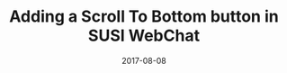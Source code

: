 ---
layout: blog
type: blog
image: images/SUSI_Scroll.jpg
title: Adding a Scroll To Bottom button in SUSI WebChat
date: 2017-08-08
permalink: https://blog.fossasia.org/adding-a-scroll-to-bottom-button-in-susi-webchat/
labels:
  - FOSSASIA
  - GSoC
  - SUSI.AI
  - Tutorial
  - Artificial Intelligence
  - Google Summer of Code
  - Material UI FAB
  - Personal Assistant
  - React Custom Scroll Bar
  - React JS
  - Scroll To Bottom
  - SUSI Web Chat
---